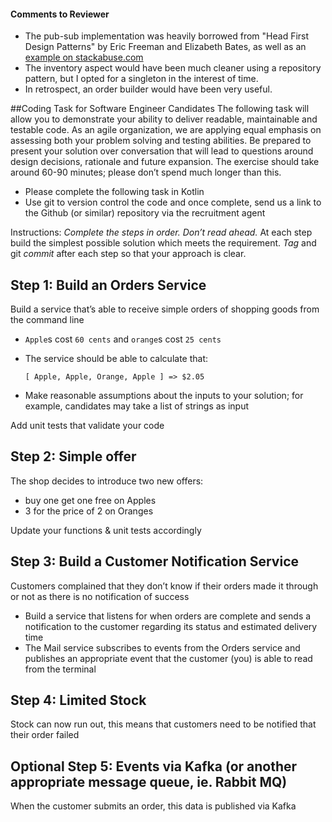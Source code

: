 #### Comments to Reviewer
* The pub-sub implementation was heavily borrowed from "Head First Design Patterns" by Eric Freeman and Elizabeth Bates, 
  as well as an [example on stackabuse.com](https://stackabuse.com/the-observer-design-pattern-in-java/)
* The inventory aspect would have been much cleaner using a repository pattern, but I opted for a singleton in the 
  interest of time.
* In retrospect, an order builder would have been very useful.

##Coding Task for Software Engineer Candidates
The following task will allow you to demonstrate your ability to deliver readable,
maintainable and testable code. As an agile organization, we are applying equal
emphasis on assessing both your problem solving and testing abilities.
Be prepared to present your solution over conversation that will lead to
questions around design decisions, rationale and future expansion.
The exercise should take around 60-90 minutes; please don’t spend much
longer than this.
* Please complete the following task in Kotlin
* Use git to version control the code and once complete, send us a link to
the Github (or similar) repository via the recruitment agent

Instructions: _Complete the steps in order. Don’t read ahead._ At each step build
the simplest possible solution which meets the requirement. *Tag* and git *commit*
after each step so that your approach is clear.

## Step 1: Build an Orders Service
Build a service that’s able to receive simple orders of shopping goods from the
command line
* `Apple`s cost `60 cents` and `orange`s cost `25 cents`
* The service should be able to calculate that:
  
  ```[ Apple, Apple, Orange, Apple ] => $2.05```
  
* Make reasonable assumptions about the inputs to your solution; for example,
candidates may take a list of strings as input

Add unit tests that validate your code

## Step 2: Simple offer
The shop decides to introduce two new offers:
* buy one get one free on Apples
* 3 for the price of 2 on Oranges

Update your functions & unit tests accordingly

## Step 3: Build a Customer Notification Service
Customers complained that they don’t know if their orders made it through or not as there is no notification of success
* Build a service that listens for when orders are complete and sends a notification to
the customer regarding its status and estimated delivery time
* The Mail service subscribes to events from the Orders service and publishes an
appropriate event that the customer (you) is able to read from the terminal

## Step 4: Limited Stock
Stock can now run out, this means that customers need to be notified that their order
failed

## Optional Step 5: Events via Kafka (or another appropriate message queue, ie. Rabbit MQ)
When the customer submits an order, this data is published via Kafka